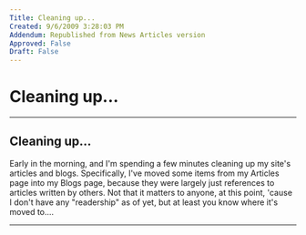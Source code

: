```yaml
---
Title: Cleaning up...
Created: 9/6/2009 3:28:03 PM
Addendum: Republished from News Articles version
Approved: False
Draft: False
---
```

# Cleaning up...

---

## Cleaning up...
Early in the morning, and I'm spending a few minutes cleaning up my site's articles and blogs. Specifically, I've moved some items from my Articles page into my Blogs page, because they were largely just references to articles written by others. Not that it matters to anyone, at this point, 'cause I don't have any "readership" as of yet, but at least you know where it's moved to....   



---

